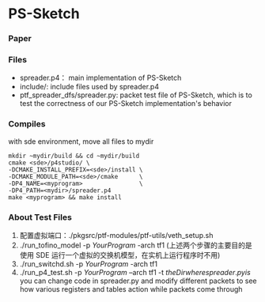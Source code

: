 # PS-Sketch #
### Paper ###

### Files ###
+ spreader.p4： main implementation of PS-Sketch
+ include/: include files used by spreader.p4
+ ptf_spreader_dfs/spreader.py: packet test file of PS-Sketch, which is to test the correctness of our PS-Sketch implementation's behavior

### Compiles ###
with sde environment, move all files to mydir 
```
mkdir ~mydir/build && cd ~mydir/build  
cmake <sde>/p4studio/ \
-DCMAKE_INSTALL_PREFIX=<sde>/install \
-DCMAKE_MODULE_PATH=<sde>/cmake      \
-DP4_NAME=<myprogram>                \
-DP4_PATH=<mydir>/spreader.p4
make <myprogram> && make install
```
### About Test Files ###
1) 配置虚拟端口：./pkgsrc/ptf-modules/ptf-utils/veth_setup.sh
2) ./run_tofino_model -p $Your Program$ -arch tf1 (上述两个步骤的主要目的是使用 SDE 运行一个虚拟的交换机模型，在实机上运行程序时不用)
3) ./run_switchd.sh -p $Your Program$ -arch tf1
4) ./run_p4_test.sh -p $Your Program$ –arch tf1 -t $the Dir where spreader.py is$
you can change code in spreader.py and modify different packets to see how various registers and tables action while packets come through
